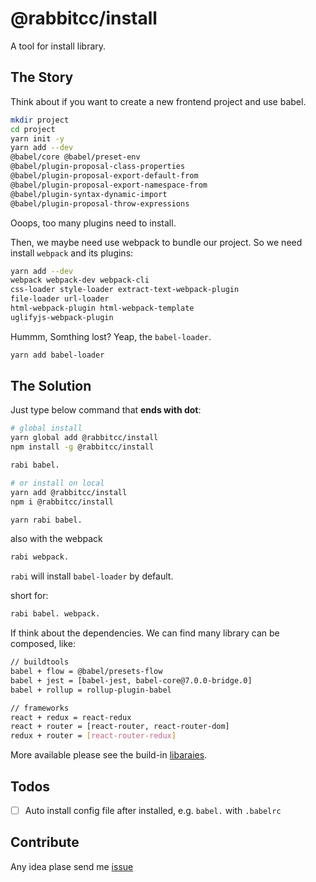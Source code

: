 # @rabbitcc/install

A tool for install library.

## The Story

Think about if you want to create a new frontend project and use babel.

```sh
mkdir project
cd project
yarn init -y
yarn add --dev
@babel/core @babel/preset-env
@babel/plugin-proposal-class-properties
@babel/plugin-proposal-export-default-from
@babel/plugin-proposal-export-namespace-from
@babel/plugin-syntax-dynamic-import
@babel/plugin-proposal-throw-expressions
```

Ooops, too many plugins need to install.

Then, we maybe need use webpack to bundle our project. So we need install `webpack` and its plugins:

```sh
yarn add --dev
webpack webpack-dev webpack-cli
css-loader style-loader extract-text-webpack-plugin
file-loader url-loader
html-webpack-plugin html-webpack-template
uglifyjs-webpack-plugin
```

Hummm, Somthing lost? Yeap, the `babel-loader`.

```sh
yarn add babel-loader
```


## The Solution

Just type below command that **ends with dot**:

```sh
# global install
yarn global add @rabbitcc/install
npm install -g @rabbitcc/install

rabi babel.

# or install on local
yarn add @rabbitcc/install
npm i @rabbitcc/install

yarn rabi babel.
```

also with the webpack

```sh
rabi webpack.
```

`rabi` will install `babel-loader` by default.


short for:

```sh
rabi babel. webpack.

```

If think about the dependencies. We can find many library can be composed, like:

```sh
// buildtools
babel + flow = @babel/presets-flow
babel + jest = [babel-jest, babel-core@7.0.0-bridge.0]
babel + rollup = rollup-plugin-babel

// frameworks
react + redux = react-redux
react + router = [react-router, react-router-dom]
redux + router = [react-router-redux]
```

More available please see the build-in [libaraies](/lib/library).


## Todos

- [ ] Auto install config file after installed, e.g. `babel.` with `.babelrc`


## Contribute

Any idea plase send me [issue](https://github.com/HairyRabbit/library-install/issues/new)
